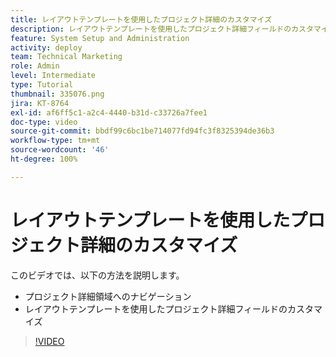 ```yaml
---
title: レイアウトテンプレートを使用したプロジェクト詳細のカスタマイズ
description: レイアウトテンプレートを使用したプロジェクト詳細フィールドのカスタマイズ方法について説明します。
feature: System Setup and Administration
activity: deploy
team: Technical Marketing
role: Admin
level: Intermediate
type: Tutorial
thumbnail: 335076.png
jira: KT-8764
exl-id: af6ff5c1-a2c4-4440-b31d-c33726a7fee1
doc-type: video
source-git-commit: bbdf99c6bc1be714077fd94fc3f8325394de36b3
workflow-type: tm+mt
source-wordcount: '46'
ht-degree: 100%

---
```


# レイアウトテンプレートを使用したプロジェクト詳細のカスタマイズ

このビデオでは、以下の方法を説明します。

* プロジェクト詳細領域へのナビゲーション
* レイアウトテンプレートを使用したプロジェクト詳細フィールドのカスタマイズ

>[!VIDEO](https://video.tv.adobe.com/v/335076/?quality=12&learn=on&enablevpops=1)
